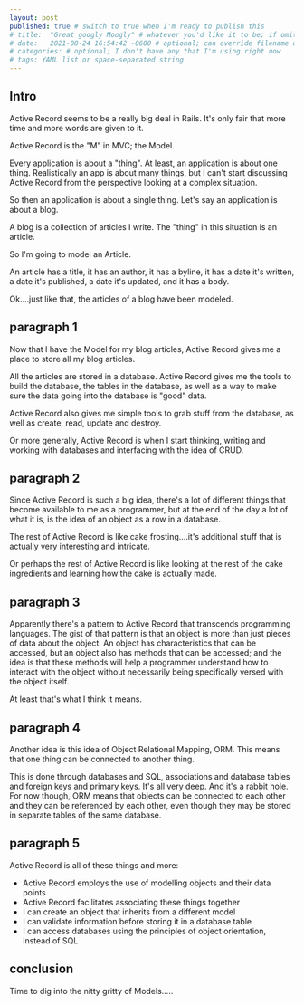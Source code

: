 ```yaml
---
layout: post
published: true # switch to true when I'm ready to publish this
# title:  "Great googly Moogly" # whatever you'd like it to be; if omitted will default to file name title
# date:   2021-08-24 16:54:42 -0600 # optional; can override filename date to re-order articles; but it must contain all those different parts; -0600 is MST
# categories: # optional; I don't have any that I'm using right now
# tags: YAML list or space-separated string
---
```


## Intro

Active Record seems to be a really big deal in Rails. It's only fair that more time and more words are given to it. 

Active Record is the "M" in MVC; the Model. 

Every application is about a "thing". At least, an application is about one thing. Realistically an app is about many things, but I can't start discussing Active Record from the perspective looking at a complex situation. 

So then an application is about a single thing. Let's say an application is about a blog. 

A blog is a collection of articles I write. The "thing" in this situation is an article. 

So I'm going to model an Article.

An article has a title, it has an author, it has a byline, it has a date it's written, a date it's published, a date it's updated, and it has a body. 

Ok....just like that, the articles of a blog have been modeled. 

## paragraph 1

Now that I have the Model for my blog articles, Active Record gives me a place to store all my blog articles. 

All the articles are stored in a database. Active Record gives me the tools to build the database, the tables in the database, as well as a way to make sure the data going into the database is "good" data. 

Active Record also gives me simple tools to grab stuff from the database, as well as create, read, update and destroy. 

Or more generally, Active Record is when I start thinking, writing and working with databases and interfacing with the idea of CRUD. 

## paragraph 2

Since Active Record is such a big idea, there's a lot of different things that become available to me as a programmer, but at the end of the day a lot of what it is, is the idea of an object as a row in a database. 

The rest of Active Record is like cake frosting....it's additional stuff that is actually very interesting and intricate.

Or perhaps the rest of Active Record is like looking at the rest of the cake ingredients and learning how the cake is actually made. 

## paragraph 3

Apparently there's a pattern to Active Record that transcends programming languages. The gist of that pattern is that an object is more than just pieces of data about the object. An object has characteristics that can be accessed, but an object also has methods that can be accessed; and the idea is that these methods will help a programmer understand how to interact with the object without necessarily being specifically versed with the object itself. 

At least that's what I think it means. 

## paragraph 4

Another idea is this idea of Object Relational Mapping, ORM. This means that one thing can be connected to another thing. 

This is done through databases and SQL, associations and database tables and foreign keys and primary keys. It's all very deep. And it's a rabbit hole. For now though, ORM means that objects can be connected to each other and they can be referenced by each other, even though they may be stored in separate tables of the same database. 

## paragraph 5

Active Record is all of these things and more: 

- Active Record employs the use of modelling objects and their data points
- Active Record facilitates associating these things together
- I can create an object that inherits from a different model
- I can validate information before storing it in a database table
- I can access databases using the principles of object orientation, instead of SQL

## conclusion

Time to dig into the nitty gritty of Models.....